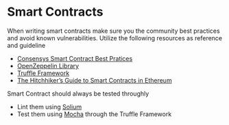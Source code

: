 # Smart Contracts

When writing smart contracts make sure you the community best practices and avoid known vulnerabilities.
Utilize the following resources as reference and guideline

- [Consensys Smart Contract Best Pratices](https://consensys.github.io/smart-contract-best-practices/recommendations/)
- [OpenZeppelin Library](https://openzeppelin.org/)   
- [Truffle Framework](http://truffleframework.com/)  
- [The Hitchhiker’s Guide to Smart Contracts in Ethereum](https://blog.zeppelin.solutions/the-hitchhikers-guide-to-smart-contracts-in-ethereum-848f08001f05)


Smart Contract should always be tested throughly
- Lint them using [Solium](https://github.com/duaraghav8/Solium)
- Test them using [Mocha](https://mochajs.org/) through the Truffle Framework 
